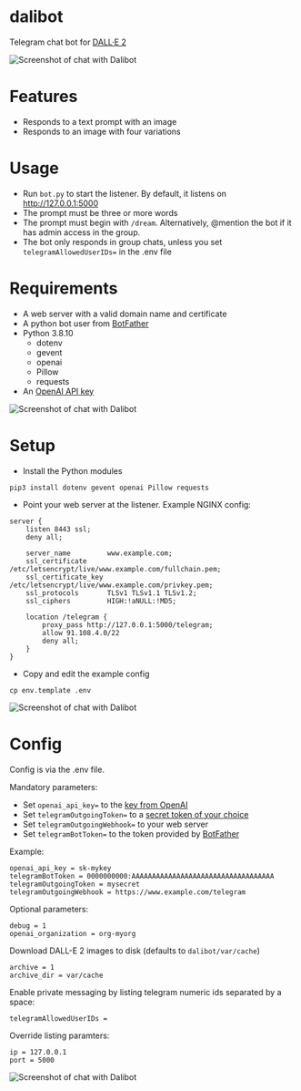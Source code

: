 # dalibot
Telegram chat bot for [DALL·E 2](https://openai.com/dall-e-2/)

![Screenshot of chat with Dalibot](doc/dali_3.png?raw=true "close up portrait of a girl in the style of Claude Monet")

# Features
* Responds to a text prompt with an image
* Responds to an image with four variations

# Usage
* Run `bot.py` to start the listener. By default, it listens on http://127.0.0.1:5000
* The prompt must be three or more words
* The prompt must begin with `/dream`. Alternatively, @mention the bot if it has admin access in the group.
* The bot only responds in group chats, unless you set `telegramAllowedUserIDs=` in the .env file

# Requirements
* A web server with a valid domain name and certificate
* A python bot user from [BotFather](https://core.telegram.org/bots/tutorial)
* Python 3.8.10
  * dotenv
  * gevent
  * openai
  * Pillow
  * requests
* An [OpenAI API key](https://beta.openai.com/account/api-keys)

![Screenshot of chat with Dalibot](doc/dali_1.png?raw=true "a painting of a fox sitting in a field at sunrise in the style of Claude Monet")

# Setup
* Install the Python modules
```
pip3 install dotenv gevent openai Pillow requests
```
* Point your web server at the listener. Example NGINX config:
```
server {
	listen 8443 ssl;
	deny all;

	server_name         www.example.com;
	ssl_certificate     /etc/letsencrypt/live/www.example.com/fullchain.pem;
	ssl_certificate_key /etc/letsencrypt/live/www.example.com/privkey.pem;
	ssl_protocols       TLSv1 TLSv1.1 TLSv1.2;
	ssl_ciphers         HIGH:!aNULL:!MD5;

	location /telegram {
		proxy_pass http://127.0.0.1:5000/telegram;
		allow 91.108.4.0/22
		deny all;
	}
}
```
* Copy and edit the example config
```
cp env.template .env
```
![Screenshot of chat with Dalibot](doc/dali_4.png?raw=true "girl with a pearl earring by Johannes Vermeer in the style of 8-bit pixel art")

# Config
Config is via the .env file.

Mandatory parameters:
* Set `openai_api_key=` to the [key from OpenAI](https://beta.openai.com/account/api-keys)
* Set `telegramOutgoingToken=` to a [secret token of your choice](https://core.telegram.org/bots/api#setwebhook)
* Set `telegramOutgoingWebhook=` to your web server
* Set `telegramBotToken=` to the token provided by [BotFather](https://core.telegram.org/bots/tutorial)

Example:
```
openai_api_key = sk-mykey
telegramBotToken = 0000000000:AAAAAAAAAAAAAAAAAAAAAAAAAAAAAAAAAAA
telegramOutgoingToken = mysecret
telegramOutgoingWebhook = https://www.example.com/telegram
```

Optional parameters:
```
debug = 1
openai_organization = org-myorg
```

Download DALL-E 2 images to disk (defaults to `dalibot/var/cache`)
```
archive = 1
archive_dir = var/cache
```

Enable private messaging by listing telegram numeric ids separated by a space:
```
telegramAllowedUserIDs = 
```

Override listing paramters:
```
ip = 127.0.0.1
port = 5000
```

![Screenshot of chat with Dalibot](doc/dali_2.png?raw=true "an impressionist oil painting of sunflowers in a purple vase")

